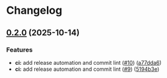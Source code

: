 # Changelog

## [0.2.0](https://github.com/FinnPL/Overengineered-ToDo/compare/terraform-v0.1.0...terraform-v0.2.0) (2025-10-14)


### Features

* **ci:** add release automation and commit lint ([#10](https://github.com/FinnPL/Overengineered-ToDo/issues/10)) ([a77dda6](https://github.com/FinnPL/Overengineered-ToDo/commit/a77dda650d9ceeb88d93764886ca199154306564))
* **ci:** add release automation and commit lint ([#9](https://github.com/FinnPL/Overengineered-ToDo/issues/9)) ([5194b3e](https://github.com/FinnPL/Overengineered-ToDo/commit/5194b3e27bb2204778ebf8ddfcea4356b9a7d358))

